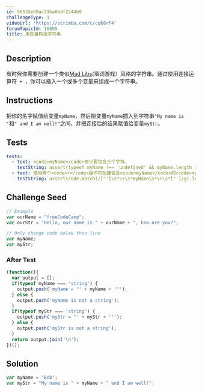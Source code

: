 ```yaml
---
id: 56533eb9ac21ba0edf2244b9
challengeType: 1
videoUrl: 'https://scrimba.com/c/cqk8rf4'
forumTopicId: 16805
title: 用变量构造字符串
---
```


## Description
<section id='description'>
有时候你需要创建一个类似<a href="https://en.wikipedia.org/wiki/Mad_Libs" target="_blank">Mad Libs</a>(填词游戏）风格的字符串。通过使用连接运算符<code> + </code>，你可以插入一个或多个变量来组成一个字符串。
</section>

## Instructions
<section id='instructions'>
把你的名字赋值给变量<code>myName</code>，然后把变量<code>myName</code>插入到字符串<code>"My name is "</code>和<code>" and I am well!"</code>之间，并把连接后的结果赋值给变量<code>myStr</code>。 
</section>

## Tests
<section id='tests'>

```yml
tests:
  - text: <code>myName</code>至少要包含三个字符。
    testString: assert(typeof myName !== 'undefined' && myName.length > 2);
  - text: 使用两个<code>+</code>操作符创建包含<code>myName</code>的<code>myStr</code>变量。
    testString: assert(code.match(/["']\s*\+\s*myName\s*\+\s*["']/g).length > 0);

```

</section>

## Challenge Seed
<section id='challengeSeed'>

<div id='js-seed'>

```js
// Example
var ourName = "freeCodeCamp";
var ourStr = "Hello, our name is " + ourName + ", how are you?";

// Only change code below this line
var myName;
var myStr;


```

</div>


### After Test
<div id='js-teardown'>

```js
(function(){
  var output = [];
  if(typeof myName === 'string') {
    output.push('myName = "' + myName + '"');
  } else {
    output.push('myName is not a string');
  }
  if(typeof myStr === 'string') {
    output.push('myStr = "' + myStr + '"');
  } else {
    output.push('myStr is not a string');
  }
  return output.join('\n');
})();
```

</div>

</section>

## Solution
<section id='solution'>


```js
var myName = "Bob";
var myStr = "My name is " + myName + " and I am well!";
```

</section>
